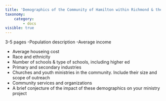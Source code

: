 ```yaml
---
title: 'Demographics of the Community of Hamilton within Richmond & the Lower Mainland'
taxonomy:
    category:
        - docs
visible: true
---
```


3-5 pages
-Population description
-Average income
- Average houseing cost
- Race and ethnicity
- Number of schools & type of schools, including higher ed
- Primary and secondary industries
- Churches and youth ministries in the community. Include their size and scope of outreach
- Community services and organizations
- A brief conjecture of the impact of these demographics on your ministry project
